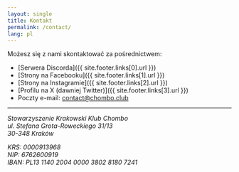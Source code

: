 ```yaml
---
layout: single
title: Kontakt
permalink: /contact/
lang: pl
---
```


Możesz się z nami skontaktować za pośrednictwem:
* [Serwera Discorda]({{ site.footer.links[0].url }})
* [Strony na Facebooku]({{ site.footer.links[1].url }})
* [Strony na Instagramie]({{ site.footer.links[2].url }})
* [Profilu na X (dawniej Twitter)]({{ site.footer.links[3].url }})
* Poczty e-mail: [contact@chombo.club](mailto:contact@chombo.club)

<hr>
<address>
<p>
    Stowarzyszenie Krakowski Klub Chombo<br/>
    ul. Stefana Grota-Roweckiego 31/13<br/>
    30-348 Kraków
</p>
<p>
    KRS: 0000913968<br/>
    NIP: 6762600919<br/>
    IBAN: PL13 1140 2004 0000 3802 8180 7241
</p>
</address>

